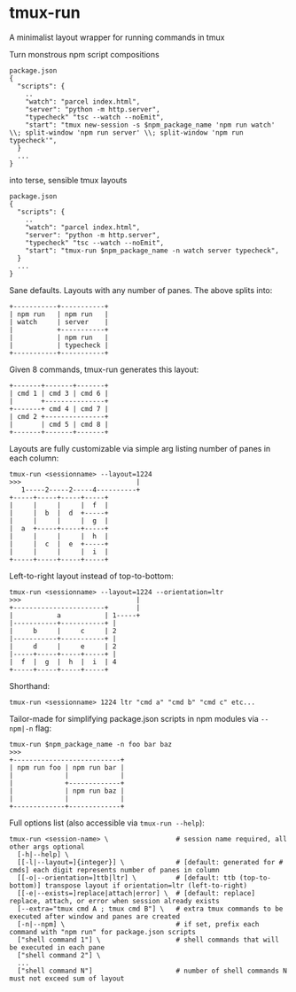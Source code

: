 tmux-run
========
A minimalist layout wrapper for running commands in tmux

Turn monstrous npm script compositions
```
package.json
{
  "scripts": {
    ..
    "watch": "parcel index.html",
    "server": "python -m http.server",
    "typecheck" "tsc --watch --noEmit",
    "start": "tmux new-session -s $npm_package_name 'npm run watch' \\; split-window 'npm run server' \\; split-window 'npm run typecheck'",
  }
  ...
}
```
into terse, sensible tmux layouts
```
package.json
{
  "scripts": {
    ..
    "watch": "parcel index.html",
    "server": "python -m http.server",
    "typecheck" "tsc --watch --noEmit",
    "start": "tmux-run $npm_package_name -n watch server typecheck",
  }
  ...
}
```

Sane defaults. Layouts with any number of panes. The above splits into:
```
+-----------+-----------+
| npm run   | npm run   |
| watch     | server    |
|           +-----------+
|           | npm run   |
|           | typecheck |
+-----------+-----------+
```

Given 8 commands, tmux-run generates this layout:
```
+-------+-------+-------+
| cmd 1 | cmd 3 | cmd 6 |
|       +---------------+
+-------+ cmd 4 | cmd 7 |
| cmd 2 +---------------+
|       | cmd 5 | cmd 8 |
+-------+-------+-------+
```

Layouts are fully customizable via simple arg listing number of panes in each column:
```
tmux-run <sessionname> --layout=1224
>>>                             |
   1-----2-----2-----4----------+
+-----+-----+-----+-----+
|     |     |     |  f  |
|     |  b  |  d  +-----+
|     |     |     |  g  |
|  a  +-----+-----+-----+
|     |     |     |  h  |
|     |  c  |  e  +-----+
|     |     |     |  i  |
+-----+-----+-----+-----+
```

Left-to-right layout instead of top-to-bottom:
```
tmux-run <sessionname> --layout=1224 --orientation=ltr
>>>                             |
+-----------------------+       |
|           a           | 1-----+
|-----------+-----------+ |
|     b     |     c     | 2
|-----------+-----------+ |
|     d     |     e     | 2
|-----+-----+-----+-----+ |
|  f  |  g  |  h  |  i  | 4
+-----+-----+-----+-----+
```

Shorthand:
```
tmux-run <sessionname> 1224 ltr "cmd a" "cmd b" "cmd c" etc...
```
Tailor-made for simplifying package.json scripts in npm modules via `--npm|-n` flag:
```
tmux-run $npm_package_name -n foo bar baz
>>>
+---------------------------+
| npm run foo | npm run bar |
|             |             |
|             +-------------+
|             | npm run baz |
|             |             |
+-------------+-------------+
```

Full options list (also accessible via `tmux-run --help`):
```
tmux-run <session-name> \                 # session name required, all other args optional
  [-h|--help] \
  [[-l|--layout=]{integer}] \             # [default: generated for # cmds] each digit represents number of panes in column
  [[-o|--orientation=]ttb|ltr] \          # [default: ttb (top-to-bottom)] transpose layout if orientation=ltr (left-to-right)
  [[-e|--exists=]replace|attach|error] \  # [default: replace] replace, attach, or error when session already exists
  [--extra="tmux cmd A ; tmux cmd B"] \   # extra tmux commands to be executed after window and panes are created
  [-n|--npm] \                            # if set, prefix each command with "npm run" for package.json scripts
  ["shell command 1"] \                   # shell commands that will be executed in each pane
  ["shell command 2"] \
  ...
  ["shell command N"]                     # number of shell commands N must not exceed sum of layout
```
